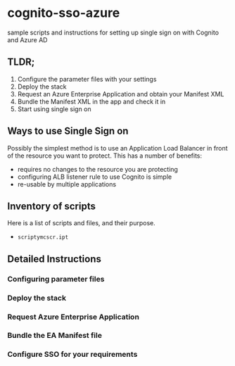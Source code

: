 # cognito-sso-azure
sample scripts and instructions for setting up single sign on with Cognito and Azure AD

## TLDR;

 1. Configure the parameter files with your settings
 2. Deploy the stack
 3. Request an Azure Enterprise Application and obtain your Manifest XML
 4. Bundle the Manifest XML in the app and check it in
 5. Start using single sign on

## Ways to use Single Sign on

 Possibly the simplest method is to use an Application Load Balancer in front of the resource you want to protect. This has a number of benefits:
 
 * requires no changes to the resource you are protecting
 * configuring ALB listener rule to use Cognito is simple
 * re-usable by multiple applications
 

## Inventory of scripts

Here is a list of scripts and files, and their purpose.

* `scriptymcscr.ipt`

## Detailed Instructions

### Configuring parameter files

### Deploy the stack

### Request Azure Enterprise Application

### Bundle the EA Manifest file

### Configure SSO for your requirements
